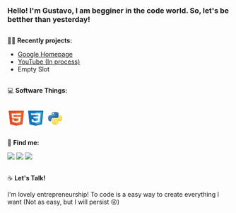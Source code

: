 ### Hello! I'm Gustavo, I am begginer in the code world. So, let's be betther than yesterday! 
##
👨‍💻 **Recently projects:**
- <a href="https://prnt.sc/26k9edq" target="_blank">Google Homepage</a>
- <a href="https://prnt.sc/26kdiky" target="_blank">YouTube (In process)</a>
- Empty Slot

##
💻 **Software Things:** 
<div align="center">
</div>
<div style="display: inline_block"><br>
  <img align="center" alt="th3gstv-HTML" height="35" width="40" src="https://raw.githubusercontent.com/devicons/devicon/master/icons/html5/html5-original.svg">
  <img align="center" alt="th3gstv-CSS" height="35" width="40" src="https://raw.githubusercontent.com/devicons/devicon/master/icons/css3/css3-original.svg">
  <img align="center" alt="th3gstv-Python" height="35" width="40" src="https://raw.githubusercontent.com/devicons/devicon/master/icons/python/python-original.svg">
</div>
  

##
🔭 **Find me:**
<div> 
<a href="https://instagram.com/_gustavin07" target="_blank"><img src="https://img.shields.io/badge/-Instagram-%23E4405F?style=for-the-badge&logo=instagram&logoColor=white" target="_blank"></a>
  <a href = "mailto:gstvoaugusto@gmail.com"><img src="https://img.shields.io/badge/-Gmail-%23333?style=for-the-badge&logo=gmail&logoColor=white" target="_blank"></a>
  <a href="https://www.linkedin.com/in/gustavo-augusto-637757202/" target="_blank"><img src="https://img.shields.io/badge/-LinkedIn-%230077B5?style=for-the-badge&logo=linkedin&logoColor=white" target="_blank"></a>  
</div>

##
☕ **Let's Talk!**
<div>
I'm lovely entrepreneurship! To code is a easy way to create everything I want (Not as easy, but I will persist 😜)
</div>

